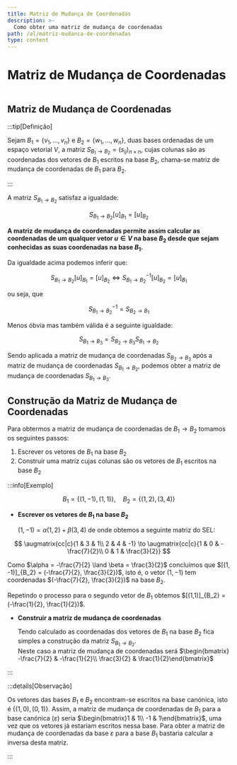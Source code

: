 ```yaml
---
title: Matriz de Mudança de Coordenadas
description: >-
  Como obter uma matriz de mudança de coordenadas
path: /al/matriz-mudanca-de-coordenadas
type: content
---
```


# Matriz de Mudança de Coordenadas

```toc

```

## Matriz de Mudança de Coordenadas

:::tip[Definição]

Sejam $B_1=\{v_1,...,v_n\}$ e $B_2=\{w_1,...,w_n\}$, duas bases ordenadas de um espaço vetorial $V$,
a matriz $S_{B_1 \to B_2} = (s_{ij})_{n\times n}$, cujas colunas são as coordenadas dos vetores de $B_1$ escritos na base $B_2$,
chama-se matriz de mudança de coordenadas de $B_1$ para $B_2$.

:::

A matriz $S_{B_1 \to B_2}$ satisfaz a igualdade:

$$
S_{B_1 \to B_2} [u]_{B_1} = [u]_{B_2}
$$

**A matriz de mudança de coordenadas permite assim calcular as coordenadas de um qualquer vetor $u \in V$ na base $B_2$ desde que sejam conhecidas as suas coordenadas na base $B_1$.**

Da igualdade acima podemos inferir que:

$$
S_{B_1 \to B_2} [u]_{B_1} = [u]_{B_2} \Leftrightarrow  S_{B_1 \to B_2}^{-1} [u]_{B_2} = [u]_{B_1}
$$

ou seja, que

$$
S_{B_1 \to B_2}^{-1} = S_{B_2 \to B_1}
$$

Menos óbvia mas também válida é a seguinte igualdade:

$$
S_{B_1 \to B_3} = S_{B_2 \to B_3}S_{B_1 \to B_2}
$$

Sendo aplicada a matriz de mudança de coordenadas $S_{B_2 \to B_3}$ após a matriz de mudança de coordenadas $S_{B_1 \to B_2}$,
podemos obter a matriz de mudança de coordenadas $S_{B_1 \to B_3}$.

## Construção da Matriz de Mudança de Coordenadas

Para obtermos a matriz de mudança de coordenadas de $B_1 \to B_2$ tomamos os seguintes passos:

1. Escrever os vetores de $B_1$ na base $B_2$
2. Construir uma matriz cujas colunas são os vetores de $B_1$ escritos na base $B_2$

:::info[Exemplo]

$$
B_1 = \{(1, -1), (1, 1)\},\quad B_2 = \{(1,2), (3,4)\}
$$

- **Escrever os vetores de $B_1$ na base $B_2$**

  $(1, -1) = \alpha(1,2) + \beta(3,4)$ de onde obtemos a seguinte matriz do SEL:

$$
\augmatrix{cc|c}{1 & 3 & 1\\ 2 & 4 & -1} \to \augmatrix{cc|c}{1 & 0 & -\frac{7}{2}\\ 0 & 1 & \frac{3}{2}}
$$

Como $\alpha = -\frac{7}{2} \land \beta = \frac{3}{2}$ concluimos que $[(1, -1)]_{B_2} = (-\frac{7}{2}, \frac{3}{2})$,
isto é, o vetor $(1, -1)$ tem coordenadas $(-\frac{7}{2}, \frac{3}{2})$ na base $B_2$.

Repetindo o processo para o segundo vetor de $B_1$ obtemos $[(1,1)]_{B_2} = (-\frac{1}{2}, \frac{1}{2})$.

- **Construir a matriz de mudança de coordenadas**

  Tendo calculado as coordenadas dos vetores de $B_1$ na base $B_2$ fica simples a construção da matriz $S_{B_1 \to B_2}$.  
  Neste caso a matriz de mudança de coordenadas será $\begin{bmatrix} -\frac{7}{2} & -\frac{1}{2}\\ \frac{3}{2} & \frac{1}{2}\end{bmatrix}$

:::

:::details[Observação]

Os vetores das bases ${B_1}$ e ${B_2}$ encontram-se escritos na base canónica, isto é $\{(1,0),(0,1)\}$.
Assim, a matriz de mudança de coordenadas de ${B_1}$ para a base canónica $(\varepsilon)$
seria $\begin{bmatrix}1 & 1\\ -1 & 1\end{bmatrix}$, uma vez que os vetores já estariam escritos nessa base.
Para obter a matriz de mudança de coordenadas da base $\varepsilon$ para a base $B_1$ bastaria calcular a inversa desta matriz.

:::
